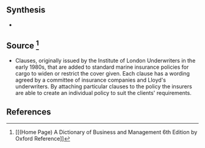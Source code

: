 ## Synthesis
- 
## Source [^1]
- Clauses, originally issued by the Institute of London Underwriters in the early 1980s, that are added to standard marine insurance policies for cargo to widen or restrict the cover given. Each clause has a wording agreed by a committee of insurance companies and Lloyd's underwriters. By attaching particular clauses to the policy the insurers are able to create an individual policy to suit the clients' requirements.
## References

[^1]: [[(Home Page) A Dictionary of Business and Management 6th Edition by Oxford Reference]]